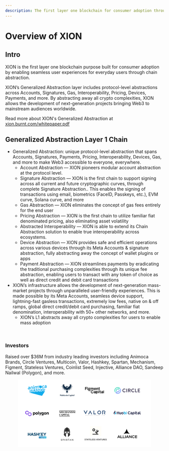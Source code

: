 ```yaml
---
description: The first layer one blockchain for consumer adoption through chain abstraction
---
```


# Overview of XION

## Intro

XION is the first layer one blockchain purpose built for consumer adoption by enabling seamless user experiences for everyday users through chain abstraction.



XION’s Generalized Abstraction layer includes protocol-level abstractions across Accounts, Signatures, Gas, Interoperability, Pricing, Devices, Payments, and more. By abstracting away all crypto complexities, XION allows the development of next-generation projects bringing Web3 to mainstream audiences worldwide.



Read more about XION's Generalized Abstraction at [xion.burnt.com/whitepaper.pdf](https://xion.burnt.com/whitepaper.pdf)



## **Generalized Abstraction Layer 1 Chain**

* Generalized Abstraction: unique protocol-level abstraction that spans Accounts, Signatures, Payments, Pricing, Interoperability, Devices, Gas, and more to make Web3 accessible to everyone, everywhere.
  * Account Abstraction — XION pioneers modular account abstraction at the protocol level.
  * Signature Abstraction — XION is the first chain to support signing across all current and future cryptographic curves, through complete Signature Abstraction.. This enables the signing of transactions using email, biometrics (FaceID, Passkeys, etc.), EVM curve, Solana curve, and more
  * Gas Abstraction — XION eliminates the concept of gas fees entirely for the end user
  * Pricing Abstraction — XION is the first chain to utilize familiar fiat denominated pricing, also eliminating asset volatility
  * Abstracted Interoperability — XION is able to extend its Chain Abstraction solution to enable true interoperability across ecosystems.
  * Device Abstraction — XION provides safe and efficient operations across various devices through its Meta Accounts & signature abstraction, fully abstracting away the concept of wallet plugins or apps
  * Payment Abstraction — XION streamlines payments by eradicating the traditional purchasing complexities through its unique fee abstraction, enabling users to transact with any token of choice as well as direct credit and debit card transactions
* XION’s infrastructure allows the development of next-generation mass-market projects through unparalleled user-friendly experiences. This is made possible by its Meta Accounts, seamless device support, lightning-fast gasless transactions, extremely low fees, native on & off ramps, global direct credit/debit card purchasing, familiar fiat denomination, interoperability with 50+ other networks, and more.
  * XION’s L1 abstracts away all crypto complexities for users to enable mass adoption

<figure><img src="../../.gitbook/assets/XION Infrastructure Graphic Chain Abstraction.png" alt=""><figcaption></figcaption></figure>

### **Investors**

Raised over $36M from industry leading investors including Animoca Brands, Circle Ventures, Multicoin, Valor, Hashkey, Spartan, Mechanism, Figment, Stateless Ventures, Coinlist Seed, Injective, Alliance DAO, Sandeep Nailwal (Polygon), and more.

<figure><img src="../../.gitbook/assets/Burnt Investor Logos (1) (1).png" alt=""><figcaption></figcaption></figure>

###
